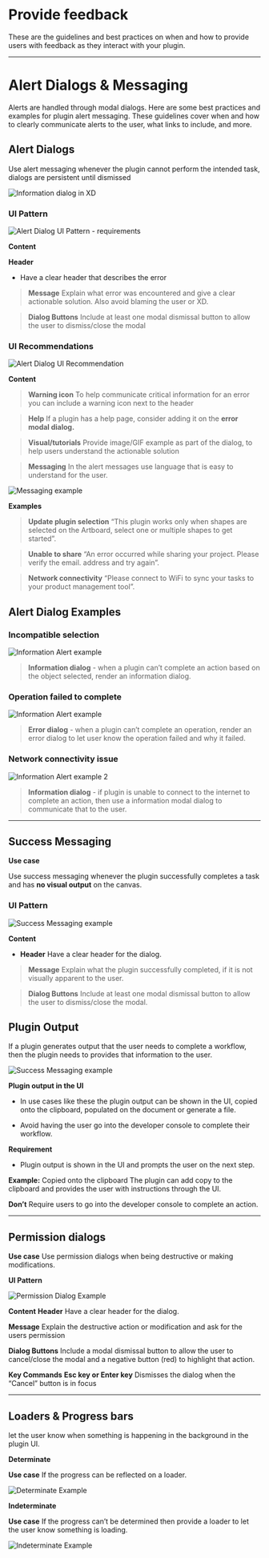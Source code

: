 
# **Provide feedback**

These are the guidelines and best practices on when and how to provide users with feedback as they interact with your plugin.

----------
# **Alert Dialogs & Messaging**

Alerts are handled through modal dialogs. Here are some best practices and examples for plugin alert messaging. These guidelines cover when and how to clearly communicate alerts to the user, what links to include, and more. 


## **Alert Dialogs**

Use alert messaging whenever the plugin cannot perform the intended task, dialogs are persistent until dismissed

![Information dialog in XD](../ux_images/Information_Dialog_Xd_example.png)

### **UI Pattern**

![Alert Dialog UI Pattern - requirements](../ux_images/Alert_Requirements.png)

**Content**

**Header** 
- Have a clear header that describes the error

> **Message**
> Explain what error was encountered and give a clear actionable solution. Also avoid blaming the user or XD. 

> **Dialog Buttons**
> Include at least one modal dismissal button to allow the user to dismiss/close the modal


### **UI Recommendations**

![Alert Dialog UI Recommendation](../ux_images/Alert_Recommendations.png)

**Content**

> **Warning icon**
> To help communicate critical information for an error you can include a warning icon next to the header

> **Help**
> If a plugin has a help page, consider adding it on the **error modal dialog.**

> **Visual/tutorials**
> Provide image/GIF example as part of the dialog, to help users understand the actionable solution 

> **Messaging**
> In the alert messages use language that is easy to understand for the user. 


![Messaging example](../ux_images/Messaging_example.png)

**Examples**

> **Update plugin selection** 
> “This plugin works only when shapes are selected on the Artboard, select one or multiple shapes to get started”.

> **Unable to share**
> “An error occurred while sharing your project. Please verify the email. address and try again”.

> **Network connectivity** 
> “Please connect to WiFi to sync your tasks to your product management tool”.


## Alert Dialog Examples

### **Incompatible selection**

![Information Alert example](../ux_images/Alert_Information_example.png)

> **Information dialog** - when a plugin can’t complete an action based on the object selected, render an information dialog. 


### **Operation failed to complete**

![Information Alert example](../ux_images/Error_alert_example.png)

> **Error dialog** - when a plugin can’t complete an operation, render an error dialog to let user know the operation failed and why it failed.


### **Network connectivity issue**

![Information Alert example 2](../ux_images/Alert_Information_example_2.png)

> **Information dialog** - if plugin is unable to connect to the internet to complete an action, then use a information modal dialog to communicate that to the user.



----------
## Success Messaging

**Use case**

Use success messaging whenever the plugin successfully completes a task and has **no visual output** on the canvas.

### **UI Pattern**

![Success Messaging example](../ux_images/Success_message_example.png)


**Content**

 - **Header** 
Have a clear header for the dialog. 

> **Message**
Explain what the plugin successfully completed, if it is not visually apparent to the user.

> **Dialog Buttons**
Include at least one modal dismissal button to allow the user to dismiss/close the modal.


## Plugin Output

If a plugin generates output that the user needs to complete a workflow, then the plugin needs to provides that information to the user.


![Success Messaging example](../ux_images/Plugin_output.png)


**Plugin output in the UI**

- In use cases like these the plugin output can be shown in the UI, copied onto the clipboard, populated on the document or generate a file. 


- Avoid having the user go into the developer console to complete their workflow.

**Requirement**

- Plugin output is shown in the UI and prompts the user on the next step.

**Example:** Copied onto the clipboard 
The plugin can add copy to the clipboard and provides the user with instructions through the UI.

**Don’t**
Require users to go into the developer console to complete an action. 

----------
## Permission dialogs

**Use case**
Use permission dialogs when being destructive or making modifications.

**UI Pattern**

![Permission Dialog Example](../ux_images/Permission_dialog_example.png)


**Content**
**Header** 
Have a clear header for the dialog. 

**Message**
Explain the destructive action or modification and ask for the users permission

**Dialog Buttons**
Include a modal dismissal button to allow the user to cancel/close the modal and a negative button (red) to highlight that action. 

**Key Commands**
**Esc key or Enter key**
Dismisses the dialog when the “Cancel” button is in focus


----------
## Loaders & Progress bars

let the user know when something is happening in the background in the plugin UI. 


**Determinate**

**Use case**
If the progress can be reflected on a loader. 

![Determinate Example](../ux_images/Determinate_loader_example.png)



**Indeterminate**

**Use case**
If the progress can’t be determined then provide a loader to let the user know something is loading.

![Indeterminate Example](../ux_images/Indeterminate_loader_example.png)

